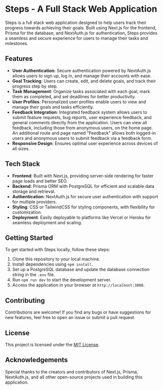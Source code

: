 # Steps - A Full Stack Web Application

Steps is a full stack web application designed to help users track their progress towards achieving their goals. Built using Next.js for the frontend, Prisma for the database, and NextAuth.js for authentication, Steps provides a seamless and secure experience for users to manage their tasks and milestones.

## Features

- **User Authentication**: Secure authentication powered by NextAuth.js allows users to sign up, log in, and manage their accounts with ease.
- **Goal Tracking**: Users can create, edit, and delete goals, and track their progress step by step.
- **Task Management**: Organize tasks associated with each goal, mark them as completed, and set deadlines for better productivity.
- **User Profiles**: Personalized user profiles enable users to view and manage their goals and tasks efficiently.
- **Feedback Integration**: Integrated feedback system allows users to submit feature requests, bug reports, user experience feedback, and general comments directly from the application. Users can view all feedback, including those from anonymous users, on the home page. An additional route and page named "Feedback" allows both logged-in users and anonymous users to submit feedback via a feedback form.
- **Responsive Design**: Ensures optimal user experience across devices of all sizes.

## Tech Stack

- **Frontend**: Built with Next.js, providing server-side rendering for faster page loads and better SEO.
- **Backend**: Prisma ORM with PostgreSQL for efficient and scalable data storage and retrieval.
- **Authentication**: NextAuth.js for secure user authentication with support for multiple providers.
- **Styling**: CSS or TailwindCSS for styling components, with flexibility for customization.
- **Deployment**: Easily deployable to platforms like Vercel or Heroku for seamless deployment and scaling.

## Getting Started

To get started with Steps locally, follow these steps:

1. Clone this repository to your local machine.
2. Install dependencies using `npm install`.
3. Set up a PostgreSQL database and update the database connection string in the `.env` file.
4. Run `npm run dev` to start the development server.
5. Access the application in your browser at `http://localhost:3000`.

## Contributing

Contributions are welcome! If you find any bugs or have suggestions for new features, feel free to open an issue or submit a pull request.

## License

This project is licensed under the [MIT License](LICENSE).

## Acknowledgements

Special thanks to the creators and contributors of Next.js, Prisma, NextAuth.js, and all other open-source projects used in building this application.
